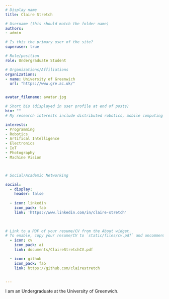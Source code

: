 ```yaml
---
# Display name
title: Claire Stretch

# Username (this should match the folder name)
authors:
- admin

# Is this the primary user of the site?
superuser: true

# Role/position
role: Undergraduate Student

# Organizations/Affiliations
organizations:
- name: University of Greenwich
  url: "https://www.gre.ac.uk/"


avatar_filename: avatar.jpg

# Short bio (displayed in user profile at end of posts)
bio: ""
# My research interests include distributed robotics, mobile computing and programmable matter.

interests:
- Programming
- Robotics
- Artifical Intelligence
- Electronics
- IoT
- Photography
- Machine Vision



# Social/Academic Networking

social:
  - display:
    header: false
    
  - icon: linkedin
    icon_pack: fab
    link: 'https://www.linkedin.com/in/claire-stretch'
    
    

# Link to a PDF of your resume/CV from the About widget.
# To enable, copy your resume/CV to `static/files/cv.pdf` and uncomment the lines below.
  - icon: cv
    icon_pack: ai
    link: documents/ClaireStretchCV.pdf

  - icon: github
    icon_pack: fab
    link: https://github.com/clairestretch


---
```

I am an Undergraduate at the University of Greenwich.
